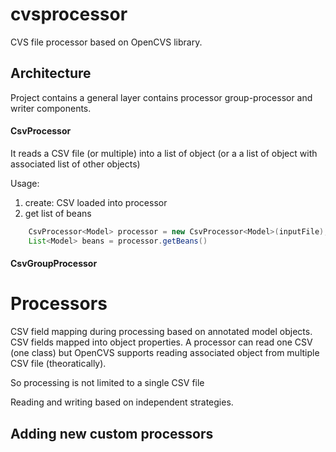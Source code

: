 # cvsprocessor
CVS file processor based on OpenCVS library.

## Architecture
Project contains a general layer contains processor group-processor and writer components.

#### CsvProcessor
It reads a CSV file (or multiple) into a list of object (or a a list of object with associated list of other objects)

Usage:
1. create: CSV loaded into processor
2. get list of beans

``` Java
    CsvProcessor<Model> processor = new CsvProcessor<Model>(inputFile);
    List<Model> beans = processor.getBeans()
```
  
#### CsvGroupProcessor

# Processors
CSV field mapping during processing based on annotated model objects. CSV fields mapped into object properties.
A processor can read one CSV (one class) but OpenCVS supports reading associated object from multiple CSV file (theoratically).

So processing is not limited to a single CSV file

Reading and writing based on independent strategies.


## Adding new custom processors

